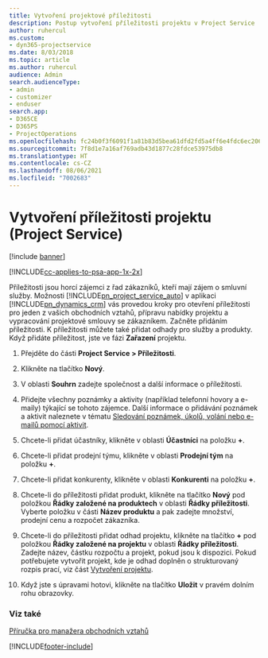 ```yaml
---
title: Vytvoření projektové příležitosti
description: Postup vytvoření příležitosti projektu v Project Service
author: ruhercul
ms.custom:
- dyn365-projectservice
ms.date: 8/03/2018
ms.topic: article
ms.author: ruhercul
audience: Admin
search.audienceType:
- admin
- customizer
- enduser
search.app:
- D365CE
- D365PS
- ProjectOperations
ms.openlocfilehash: fc24b0f3f6091f1a81b83d5bea61dfd2fd5a4ff6e4fdc6ec206f15460f364db1
ms.sourcegitcommit: 7f8d1e7a16af769adb43d1877c28fdce53975db8
ms.translationtype: HT
ms.contentlocale: cs-CZ
ms.lasthandoff: 08/06/2021
ms.locfileid: "7002683"
---
```

# <a name="create-a-project-opportunity-project-service"></a>Vytvoření příležitosti projektu (Project Service)

[!include [banner](../includes/psa-now-project-operations.md)]

[!INCLUDE[cc-applies-to-psa-app-1x-2x](../includes/cc-applies-to-psa-app-1x-2x.md)]

Příležitosti jsou horcí zájemci z řad zákazníků, kteří mají zájem o smluvní služby. Možnosti [!INCLUDE[pn_project_service_auto](../includes/pn-project-service-auto.md)] v aplikaci [!INCLUDE[pn_dynamics_crm](../includes/pn-dynamics-crm.md)] vás provedou kroky pro otevření příležitosti pro jeden z vašich obchodních vztahů, přípravu nabídky projektu a vypracování projektové smlouvy se zákazníkem. Začněte přidáním příležitosti. K příležitosti můžete také přidat odhady pro služby a produkty. Když přidáte příležitost, jste ve fázi **Zařazení** projektu.  
  
1.  Přejděte do části **Project Service > Příležitosti**.  
  
2.  Klikněte na tlačítko **Nový**.  
  
3.  V oblasti **Souhrn** zadejte společnost a další informace o příležitosti.  
  
4.  Přidejte všechny poznámky a aktivity (například telefonní hovory a e-maily) týkající se tohoto zájemce. Další informace o přidávání poznámek a aktivit naleznete v tématu [Sledování poznámek, úkolů, volání nebo e-mailů pomocí aktivit](/dynamics365/customerengagement/on-premises/basics/work-with-activities).  
  
5.  Chcete-li přidat účastníky, klikněte v oblasti **Účastníci** na položku **+**.  
  
6.  Chcete-li přidat prodejní týmu, klikněte v oblasti **Prodejní tým** na položku **+**.  
  
7.  Chcete-li přidat konkurenty, klikněte v oblasti **Konkurenti** na položku **+**.  
  
8.  Chcete-li do příležitosti přidat produkt, klikněte na tlačítko **Nový** pod položkou **Řádky založené na produktech** v oblasti **Řádky příležitosti**. Vyberte položku v části **Název produktu** a pak zadejte množství, prodejní cenu a rozpočet zákazníka.  
  
9. Chcete-li do příležitosti přidat odhad projektu, klikněte na tlačítko **+** pod položkou **Řádky založené na projektu** v oblasti **Řádky příležitosti**. Zadejte název, částku rozpočtu a projekt, pokud jsou k dispozici. Pokud potřebujete vytvořit projekt, kde je odhad doplněn o strukturovaný rozpis prací, viz část [Vytvoření projektu](../psa/create-project.md).  
  
10. Když jste s úpravami hotovi, klikněte na tlačítko **Uložit** v pravém dolním rohu obrazovky.  
  
### <a name="see-also"></a>Viz také  
 [Příručka pro manažera obchodních vztahů](../psa/account-manager-guide.md)


[!INCLUDE[footer-include](../includes/footer-banner.md)]